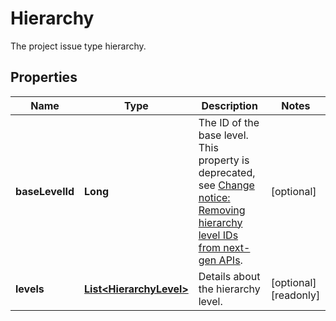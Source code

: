 

# Hierarchy

The project issue type hierarchy.

## Properties

Name | Type | Description | Notes
------------ | ------------- | ------------- | -------------
**baseLevelId** | **Long** | The ID of the base level. This property is deprecated, see [Change notice: Removing hierarchy level IDs from next-gen APIs](https://developer.atlassian.com/cloud/jira/platform/change-notice-removing-hierarchy-level-ids-from-next-gen-apis/). |  [optional]
**levels** | [**List&lt;HierarchyLevel&gt;**](HierarchyLevel.md) | Details about the hierarchy level. |  [optional] [readonly]



